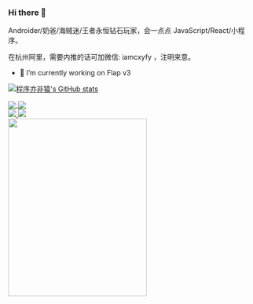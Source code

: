### Hi there 👋

Androider/奶爸/海贼迷/王者永恒钻石玩家，会一点点 JavaScript/React/小程序。

在杭州阿里，需要内推的话可加微信: iamcxyfy ，注明来意。

- 🔭 I’m currently working on Flap v3


[![程序亦非猿's GitHub stats](https://github-readme-stats.vercel.app/api?username=AlanCheen&line_height=21&show_icons=true&theme=radical)](https://github.com/anuraghazra/github-readme-stats)


<div>
<a href="https://github.com/AlanCheen/Flap">
  <img align="center" src="https://github-readme-stats.vercel.app/api/pin/?username=AlanCheen&repo=Flap" />
</a>

<a href="https://github.com/AlanCheen/OnePiece">
  <img align="center" src="https://github-readme-stats.vercel.app/api/pin/?username=AlanCheen&repo=OnePiece" />
</a>
</div>

<div>
<a href="http://yifeiyuan.me" target="_blank">
    <img src="https://img.shields.io/badge/%20My%20Blog-yifeiyuan.me-brightgreen?logo=bloglovin" />
</a> 

<a href="https://github.com/AlanCheen">
    <img src="https://komarev.com/ghpvc/?username=AlanCheen&color=brightgreen&style=flat&label=Profile Views：" />
</a> 
</div>

<img src="https://user-images.githubusercontent.com/6982439/184307371-b897f3af-167f-4aca-b526-4b7039f86515.JPG" width=282px height=361.5px />

<!--
**AlanCheen/AlanCheen** is a ✨ _special_ ✨ repository because its `README.md` (this file) appears on your GitHub profile.

Here are some ideas to get you started:

- 🔭 I’m currently working on ...
- 🌱 I’m currently learning ...
- 🤔 I’m looking for help with ...
- 💬 Ask me about ...
- 📫 How to reach me: ...
- 😄 Pronouns: ...
- ⚡ Fun fact: ...
-->
